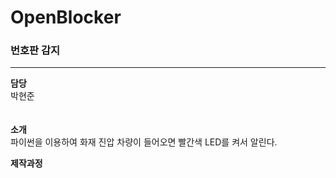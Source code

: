 # OpenBlocker

### 번호판 감지
---
**담당**</br>
박현준  
<br></br>
**소개**</br>
파이썬을 이용하여 화재 진압 차량이 들어오면 빨간색 LED를 켜서 알린다.

**제작과정**</br>
